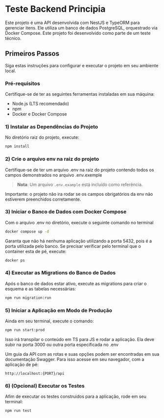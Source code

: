 # Teste Backend Principia

Este projeto é uma API desenvolvida com NestJS e TypeORM para gerenciar itens. Ele utiliza um banco de dados PostgreSQL, orquestrado via Docker Compose. Este projeto foi desenvolvido como parte de um teste técnico.

##  Primeiros Passos

Siga estas instruções para configurar e executar o projeto em seu ambiente local.

### Pré-requisitos

Certifique-se de ter as seguintes ferramentas instaladas em sua máquina:
- Node.js (LTS recomendado)
- npm 
- Docker e Docker Compose

### 1) Instalar as Dependências do Projeto

No diretório raiz do projeto, execute:

```bash
npm install
```
### 2) Crie o arquivo env na raiz do projeto

Certifique-se de ter um arquivo .env na raiz do projeto contendo todos os campos demonstrados no arquivo .env.exemple 

> **Nota**: Um arquivo `.env.example` está incluído como referência.

Importante: o projeto não ira rodar se os campos obrigatórios da env não estiverem preenchidos corretamente.

### 3) Iniciar o Banco de Dados com Docker Compose
Com o arquivo .env no diretório, execute o seguinte comando no terminal 
```bash
docker compose up -d
```
Garanta que não há nenhuma aplicação utilizando a porta 5432, pois é a porta utilizada pelo banco.
Se precisar verificar pelo terminal que o container esta de pé, execute:
```bash
docker ps
```

### 4) Executar as Migrations do Banco de Dados
Após o banco de dados estar ativo, execute as migrations para criar o esquema e as tabelas necessárias:

```bash
npm run migration:run
```
### 5) Iniciar a Aplicação em Modo de Produção

Ainda em seu terminal, execute o comando:
```bash
npm run start:prod
```

Isso irá transpilar o conteúdo em TS para JS e rodar a aplicação. Ela deve subir na porta 3000 ou outra porta especificada no .env

Um guia da API com as rotas e suas opções podem ser encontradas em sua documentação Swagger. Para isso acesse em seu navegador, com a aplicação de pé:

```
http://localhost:{PORT}/api
```


### 6) (Opcional) Executar os Testes

Afim de executar os testes construidos para a aplicação, rode em seu terminal:

```bash
npm run test
```


